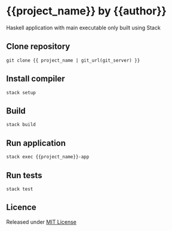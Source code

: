 # {{project_name}} by {{author}}

Haskell application with main executable only built using Stack

## Clone repository

```
git clone {{ project_name | git_url(git_server) }}
```

## Install compiler

```
stack setup
```

## Build

```
stack build
```

## Run application

```
stack exec {{project_name}}-app
```

## Run tests

```
stack test
```

## Licence

Released under [MIT License][licence]

[licence]: LICENSE
